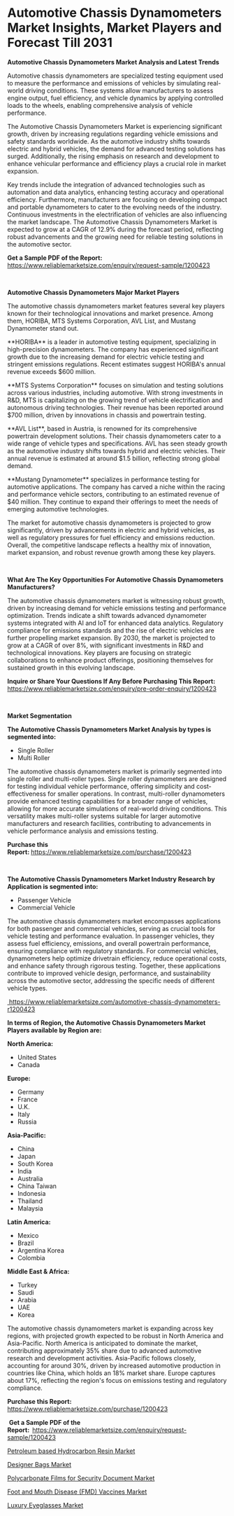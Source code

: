 <p><h1>Automotive Chassis Dynamometers Market Insights, Market Players and Forecast Till 2031</h1></p><p><strong>Automotive Chassis Dynamometers Market Analysis and Latest Trends</strong></p>
<p><p>Automotive chassis dynamometers are specialized testing equipment used to measure the performance and emissions of vehicles by simulating real-world driving conditions. These systems allow manufacturers to assess engine output, fuel efficiency, and vehicle dynamics by applying controlled loads to the wheels, enabling comprehensive analysis of vehicle performance.</p><p>The Automotive Chassis Dynamometers Market is experiencing significant growth, driven by increasing regulations regarding vehicle emissions and safety standards worldwide. As the automotive industry shifts towards electric and hybrid vehicles, the demand for advanced testing solutions has surged. Additionally, the rising emphasis on research and development to enhance vehicular performance and efficiency plays a crucial role in market expansion.</p><p>Key trends include the integration of advanced technologies such as automation and data analytics, enhancing testing accuracy and operational efficiency. Furthermore, manufacturers are focusing on developing compact and portable dynamometers to cater to the evolving needs of the industry. Continuous investments in the electrification of vehicles are also influencing the market landscape. The Automotive Chassis Dynamometers Market is expected to grow at a CAGR of 12.9% during the forecast period, reflecting robust advancements and the growing need for reliable testing solutions in the automotive sector.</p></p>
<p><strong>Get a Sample PDF of the Report:&nbsp;</strong> <a href="https://www.reliablemarketsize.com/enquiry/request-sample/1200423">https://www.reliablemarketsize.com/enquiry/request-sample/1200423</a></p>
<p>&nbsp;</p>
<p><strong>Automotive Chassis Dynamometers Major Market Players</strong></p>
<p><p>The automotive chassis dynamometers market features several key players known for their technological innovations and market presence. Among them, HORIBA, MTS Systems Corporation, AVL List, and Mustang Dynamometer stand out.</p><p>**HORIBA** is a leader in automotive testing equipment, specializing in high-precision dynamometers. The company has experienced significant growth due to the increasing demand for electric vehicle testing and stringent emissions regulations. Recent estimates suggest HORIBA's annual revenue exceeds $600 million.</p><p>**MTS Systems Corporation** focuses on simulation and testing solutions across various industries, including automotive. With strong investments in R&D, MTS is capitalizing on the growing trend of vehicle electrification and autonomous driving technologies. Their revenue has been reported around $700 million, driven by innovations in chassis and powertrain testing.</p><p>**AVL List**, based in Austria, is renowned for its comprehensive powertrain development solutions. Their chassis dynamometers cater to a wide range of vehicle types and specifications. AVL has seen steady growth as the automotive industry shifts towards hybrid and electric vehicles. Their annual revenue is estimated at around $1.5 billion, reflecting strong global demand.</p><p>**Mustang Dynamometer** specializes in performance testing for automotive applications. The company has carved a niche within the racing and performance vehicle sectors, contributing to an estimated revenue of $40 million. They continue to expand their offerings to meet the needs of emerging automotive technologies.</p><p>The market for automotive chassis dynamometers is projected to grow significantly, driven by advancements in electric and hybrid vehicles, as well as regulatory pressures for fuel efficiency and emissions reduction. Overall, the competitive landscape reflects a healthy mix of innovation, market expansion, and robust revenue growth among these key players.</p></p>
<p>&nbsp;</p>
<p><strong>What Are The Key Opportunities For Automotive Chassis Dynamometers Manufacturers?</strong></p>
<p><p>The automotive chassis dynamometers market is witnessing robust growth, driven by increasing demand for vehicle emissions testing and performance optimization. Trends indicate a shift towards advanced dynamometer systems integrated with AI and IoT for enhanced data analytics. Regulatory compliance for emissions standards and the rise of electric vehicles are further propelling market expansion. By 2030, the market is projected to grow at a CAGR of over 8%, with significant investments in R&D and technological innovations. Key players are focusing on strategic collaborations to enhance product offerings, positioning themselves for sustained growth in this evolving landscape.</p></p>
<p><strong>Inquire or Share Your Questions If Any Before Purchasing This Report:</strong> <a href="https://www.reliablemarketsize.com/enquiry/pre-order-enquiry/1200423">https://www.reliablemarketsize.com/enquiry/pre-order-enquiry/1200423</a></p>
<p>&nbsp;</p>
<p><strong>Market Segmentation</strong></p>
<p><strong>The Automotive Chassis Dynamometers Market Analysis by types is segmented into:</strong></p>
<p><ul><li>Single Roller</li><li>Multi Roller</li></ul></p>
<p><p>The automotive chassis dynamometers market is primarily segmented into single roller and multi-roller types. Single roller dynamometers are designed for testing individual vehicle performance, offering simplicity and cost-effectiveness for smaller operations. In contrast, multi-roller dynamometers provide enhanced testing capabilities for a broader range of vehicles, allowing for more accurate simulations of real-world driving conditions. This versatility makes multi-roller systems suitable for larger automotive manufacturers and research facilities, contributing to advancements in vehicle performance analysis and emissions testing.</p></p>
<p><strong>Purchase this Report:&nbsp;</strong><a href="https://www.reliablemarketsize.com/purchase/1200423">https://www.reliablemarketsize.com/purchase/1200423</a></p>
<p>&nbsp;</p>
<p><strong>The Automotive Chassis Dynamometers Market Industry Research by Application is segmented into:</strong></p>
<p><ul><li>Passenger Vehicle</li><li>Commercial Vehicle</li></ul></p>
<p><p>The automotive chassis dynamometers market encompasses applications for both passenger and commercial vehicles, serving as crucial tools for vehicle testing and performance evaluation. In passenger vehicles, they assess fuel efficiency, emissions, and overall powertrain performance, ensuring compliance with regulatory standards. For commercial vehicles, dynamometers help optimize drivetrain efficiency, reduce operational costs, and enhance safety through rigorous testing. Together, these applications contribute to improved vehicle design, performance, and sustainability across the automotive sector, addressing the specific needs of different vehicle types.</p></p>
<p><a href="https://www.reliablemarketsize.com/automotive-chassis-dynamometers-r1200423">&nbsp;https://www.reliablemarketsize.com/automotive-chassis-dynamometers-r1200423</a></p>
<p><strong>In terms of Region, the Automotive Chassis Dynamometers Market Players available by Region are:</strong></p>
<p>
    <p> <strong> North America: </strong>
        <ul>
            <li>United States</li>
            <li>Canada</li>
        </ul>
        </p> 
    <p> <strong> Europe: </strong>
        <ul>
            <li>Germany</li>
            <li>France</li>
            <li>U.K.</li>
            <li>Italy</li>
            <li>Russia</li>
        </ul>
        </p> 
    <p> <strong> Asia-Pacific: </strong>
        <ul>
            <li>China</li>
            <li>Japan</li>
            <li>South Korea</li>
            <li>India</li>
            <li>Australia</li>
            <li>China Taiwan</li>
            <li>Indonesia</li>
            <li>Thailand</li>
            <li>Malaysia</li>
        </ul>
        </p> 
    <p> <strong> Latin America: </strong>
        <ul>
            <li>Mexico</li>
            <li>Brazil</li>
            <li>Argentina Korea</li>
            <li>Colombia</li>
        </ul>
        </p> 
    <p> <strong> Middle East & Africa: </strong>
        <ul>
            <li>Turkey</li>
            <li>Saudi</li>
            <li>Arabia</li>
            <li>UAE</li>
            <li>Korea</li>
        </ul>
    </p>
    </p>
<p><p>The automotive chassis dynamometers market is expanding across key regions, with projected growth expected to be robust in North America and Asia-Pacific. North America is anticipated to dominate the market, contributing approximately 35% share due to advanced automotive research and development activities. Asia-Pacific follows closely, accounting for around 30%, driven by increased automotive production in countries like China, which holds an 18% market share. Europe captures about 17%, reflecting the region's focus on emissions testing and regulatory compliance.</p></p>
<p><strong>Purchase this Report: </strong><a href="https://www.reliablemarketsize.com/purchase/1200423">https://www.reliablemarketsize.com/purchase/1200423</a></p>
<p>&nbsp;<strong>Get a Sample PDF of the Report:&nbsp;&nbsp;</strong><a href="https://www.reliablemarketsize.com/enquiry/request-sample/1200423">https://www.reliablemarketsize.com/enquiry/request-sample/1200423</a></p>
<p><strong></strong></p>
<p><p><a href="https://issuu.com/reportprime-2/docs/petroleum-based-hydrocarbon-resin-m_a3cd88a61e36ef">Petroleum based Hydrocarbon Resin Market</a></p><p><a href="https://www.linkedin.com/pulse/what-growth-drivers-designer-bags-market-comprehensive-pnkgc?trackingId=6n5USHbRTKisJZTTP1v93w%3D%3D">Designer Bags Market</a></p><p><a href="https://issuu.com/reportprime-2/docs/polycarbonate-films-for-security-do_a1bad199275576">Polycarbonate Films for Security Document Market</a></p><p><a href="https://github.com/BryceTownsendr/Market-Research-Report-List-6/blob/main/foot-and-mouth-disease-fmd-vaccines-market.md">Foot and Mouth Disease (FMD) Vaccines Market</a></p><p><a href="https://www.linkedin.com/pulse/luxury-eyeglasses-market-analysis-report-global-insights-9h4hc?trackingId=CwzeNXUuQu%2BeAl2aj9VQAA%3D%3D">Luxury Eyeglasses Market</a></p></p>